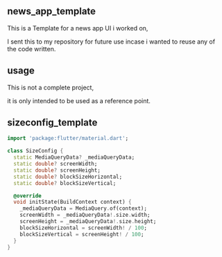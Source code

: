 ## news_app_template


This is a Template for a news app UI i worked on, 

I sent this to my repository for future use incase i wanted to reuse any of the code written. 

## usage

This is not a complete project,

it is only intended to be used as a reference point.

## sizeconfig_template

```dart
import 'package:flutter/material.dart';

class SizeConfig {
  static MediaQueryData? _mediaQueryData;
  static double? screenWidth;
  static double? screenHeight;
  static double? blockSizeHorizontal;
  static double? blockSizeVertical;

  @override
  void initState(BuildContext context) {
    _mediaQueryData = MediaQuery.of(context);
    screenWidth = _mediaQueryData!.size.width;
    screenHeight = _mediaQueryData!.size.height;
    blockSizeHorizontal = screenWidth! / 100;
    blockSizeVertical = screenHeight! / 100;
  }
}

